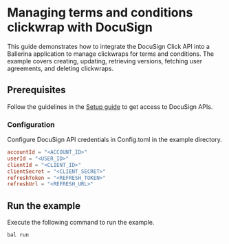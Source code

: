 # Managing terms and conditions clickwrap with DocuSign

This guide demonstrates how to integrate the DocuSign Click API into a Ballerina application to manage clickwraps for terms and conditions. The example covers creating, updating, retrieving versions, fetching user agreements, and deleting clickwraps.

## Prerequisites

Follow the guidelines in the [Setup guide](https://github.com/ballerina-platform/module-ballerinax-docusign.dsclick?tab=readme-ov-file#setup-guide) to get access to DocuSign APIs.

### Configuration

Configure DocuSign API credentials in Config.toml in the example directory.

```toml
accountId = "<ACCOUNT_ID>"
userId = "<USER_ID>"
clientId = "<CLIENT_ID>"
clientSecret = "<CLIENT_SECRET>"
refreshToken = "<REFRESH_TOKEN>"
refreshUrl = "<REFRESH_URL>"
```

## Run the example

Execute the following command to run the example.

```ballerina
bal run
```
